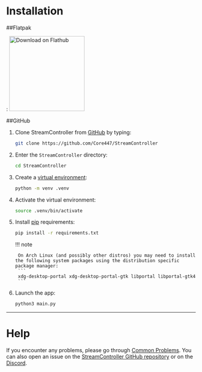 # Installation

##Flatpak

: <a href='https://flathub.org/apps/details/com.core447.StreamController'><img width='200px' alt='Download on Flathub' src='https://flathub.org/assets/badges/flathub-badge-en.png'/></a>

##GitHub

1. Clone StreamController from [GitHub](https://github.com/Core447/StreamController) by typing:
    ```sh
    git clone https://github.com/Core447/StreamController
    ```
2. Enter the `StreamController` directory:
    ```sh
    cd StreamController
    ```
3. Create a [virtual environment](https://docs.python.org/3/library/venv.html):
    ```sh
    python -m venv .venv
    ```
4. Activate the virtual environment:
    ```sh
    source .venv/bin/activate
    ```
5. Install [pip](https://pypi.org/project/pip/) requirements:
    ```sh
    pip install -r requirements.txt
    ```

    !!! note

        On Arch Linux (and possibly other distros) you may need to install the following system packages using the distribution specific package manager:
        ```
        xdg-desktop-portal xdg-desktop-portal-gtk libportal libportal-gtk4
        ```
    

6. Launch the app:
    ```sh
    python3 main.py
    ```

---

# Help
If you encounter any problems, please go through [Common Problems](common_problems.md). You can also open an issue on the [StreamController GitHub repository](https://github.com/Core447/StreamController) or on the [Discord](https://discord.gg/MSyHM8TN3u).